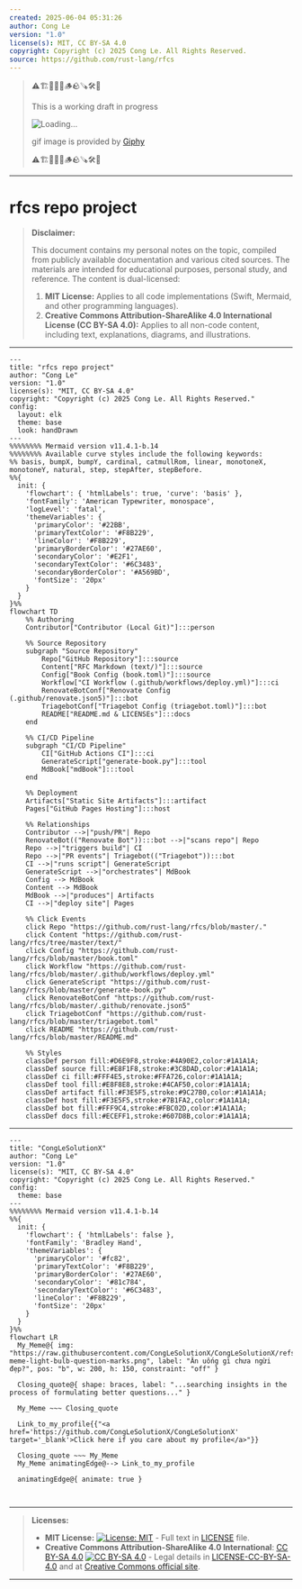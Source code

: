 ```yaml
---
created: 2025-06-04 05:31:26
author: Cong Le
version: "1.0"
license(s): MIT, CC BY-SA 4.0
copyright: Copyright (c) 2025 Cong Le. All Rights Reserved.
source: https://github.com/rust-lang/rfcs
---
```



> ⚠️🏗️🚧🦺🧱🪵🪨🪚🛠️👷
> 
> This is a working draft in progress
> 
> ![Loading...](https://media1.giphy.com/media/v1.Y2lkPTc5MGI3NjExb3p0eTVtY3BoNXdvY2psamtpaGx0MHZiNzZ4MGt1cjZ0cnhnYXZ0eiZlcD12MV9pbnRlcm5hbF9naWZfYnlfaWQmY3Q9Zw/l0He4fJxPCbfqv7Xi/giphy.gif)
>
> gif image is provided by [Giphy](https://giphy.com)
> 
> ⚠️🏗️🚧🦺🧱🪵🪨🪚🛠️👷


----

# rfcs repo project
> **Disclaimer:**
>
> This document contains my personal notes on the topic,
> compiled from publicly available documentation and various cited sources.
> The materials are intended for educational purposes, personal study, and reference.
> The content is dual-licensed:
> 1. **MIT License:** Applies to all code implementations (Swift, Mermaid, and other programming languages).
> 2. **Creative Commons Attribution-ShareAlike 4.0 International License (CC BY-SA 4.0):** Applies to all non-code content, including text, explanations, diagrams, and illustrations.
---


```mermaid
---
title: "rfcs repo project"
author: "Cong Le"
version: "1.0"
license(s): "MIT, CC BY-SA 4.0"
copyright: "Copyright (c) 2025 Cong Le. All Rights Reserved."
config:
  layout: elk
  theme: base
  look: handDrawn
---
%%%%%%%% Mermaid version v11.4.1-b.14
%%%%%%%% Available curve styles include the following keywords:
%% basis, bumpX, bumpY, cardinal, catmullRom, linear, monotoneX, monotoneY, natural, step, stepAfter, stepBefore.
%%{
  init: {
    'flowchart': { 'htmlLabels': true, 'curve': 'basis' },
    'fontFamily': 'American Typewriter, monospace',
    'logLevel': 'fatal',
    'themeVariables': {
      'primaryColor': '#22BB',
      'primaryTextColor': '#F8B229',
      'lineColor': '#F8B229',
      'primaryBorderColor': '#27AE60',
      'secondaryColor': '#E2F1',
      'secondaryTextColor': '#6C3483',
      'secondaryBorderColor': '#A569BD',
      'fontSize': '20px'
    }
  }
}%%
flowchart TD
    %% Authoring
    Contributor["Contributor (Local Git)"]:::person

    %% Source Repository
    subgraph "Source Repository"
        Repo["GitHub Repository"]:::source
        Content["RFC Markdown (text/)"]:::source
        Config["Book Config (book.toml)"]:::source
        Workflow["CI Workflow (.github/workflows/deploy.yml)"]:::ci
        RenovateBotConf["Renovate Config (.github/renovate.json5)"]:::bot
        TriagebotConf["Triagebot Config (triagebot.toml)"]:::bot
        README["README.md & LICENSEs"]:::docs
    end

    %% CI/CD Pipeline
    subgraph "CI/CD Pipeline"
        CI["GitHub Actions CI"]:::ci
        GenerateScript["generate-book.py"]:::tool
        MdBook["mdBook"]:::tool
    end

    %% Deployment
    Artifacts["Static Site Artifacts"]:::artifact
    Pages["GitHub Pages Hosting"]:::host

    %% Relationships
    Contributor -->|"push/PR"| Repo
    RenovateBot(("Renovate Bot")):::bot -->|"scans repo"| Repo
    Repo -->|"triggers build"| CI
    Repo -->|"PR events"| Triagebot(("Triagebot")):::bot
    CI -->|"runs script"| GenerateScript
    GenerateScript -->|"orchestrates"| MdBook
    Config --> MdBook
    Content --> MdBook
    MdBook -->|"produces"| Artifacts
    CI -->|"deploy site"| Pages

    %% Click Events
    click Repo "https://github.com/rust-lang/rfcs/blob/master/."
    click Content "https://github.com/rust-lang/rfcs/tree/master/text/"
    click Config "https://github.com/rust-lang/rfcs/blob/master/book.toml"
    click Workflow "https://github.com/rust-lang/rfcs/blob/master/.github/workflows/deploy.yml"
    click GenerateScript "https://github.com/rust-lang/rfcs/blob/master/generate-book.py"
    click RenovateBotConf "https://github.com/rust-lang/rfcs/blob/master/.github/renovate.json5"
    click TriagebotConf "https://github.com/rust-lang/rfcs/blob/master/triagebot.toml"
    click README "https://github.com/rust-lang/rfcs/blob/master/README.md"

    %% Styles
    classDef person fill:#D6E9F8,stroke:#4A90E2,color:#1A1A1A;
    classDef source fill:#E8F1F8,stroke:#3C8DAD,color:#1A1A1A;
    classDef ci fill:#FFF4E5,stroke:#FFA726,color:#1A1A1A;
    classDef tool fill:#E8F8E8,stroke:#4CAF50,color:#1A1A1A;
    classDef artifact fill:#F3E5F5,stroke:#9C27B0,color:#1A1A1A;
    classDef host fill:#F3E5F5,stroke:#7B1FA2,color:#1A1A1A;
    classDef bot fill:#FFF9C4,stroke:#FBC02D,color:#1A1A1A;
    classDef docs fill:#ECEFF1,stroke:#607D8B,color:#1A1A1A;
```


---

<!-- 
```mermaid
%% Current Mermaid version
info
```  -->


```mermaid
---
title: "CongLeSolutionX"
author: "Cong Le"
version: "1.0"
license(s): "MIT, CC BY-SA 4.0"
copyright: "Copyright (c) 2025 Cong Le. All Rights Reserved."
config:
  theme: base
---
%%%%%%%% Mermaid version v11.4.1-b.14
%%{
  init: {
    'flowchart': { 'htmlLabels': false },
    'fontFamily': 'Bradley Hand',
    'themeVariables': {
      'primaryColor': '#fc82',
      'primaryTextColor': '#F8B229',
      'primaryBorderColor': '#27AE60',
      'secondaryColor': '#81c784',
      'secondaryTextColor': '#6C3483',
      'lineColor': '#F8B229',
      'fontSize': '20px'
    }
  }
}%%
flowchart LR
  My_Meme@{ img: "https://raw.githubusercontent.com/CongLeSolutionX/CongLeSolutionX/refs/heads/main/assets/images/My-meme-light-bulb-question-marks.png", label: "Ăn uống gì chưa ngừi đẹp?", pos: "b", w: 200, h: 150, constraint: "off" }

  Closing_quote@{ shape: braces, label: "...searching insights in the process of formulating better questions..." }
    
  My_Meme ~~~ Closing_quote
    
  Link_to_my_profile{{"<a href='https://github.com/CongLeSolutionX/CongLeSolutionX' target='_blank'>Click here if you care about my profile</a>"}}

  Closing_quote ~~~ My_Meme
  My_Meme animatingEdge@--> Link_to_my_profile
  
  animatingEdge@{ animate: true }



```

---
>**Licenses:**
>
>- **MIT License:**  [![License: MIT](https://img.shields.io/badge/License-MIT-yellow.svg)](LICENSE) - Full text in [LICENSE](LICENSE) file.
>- **Creative Commons Attribution-ShareAlike 4.0 International**: [CC BY-SA 4.0](https://creativecommons.org/licenses/by-sa/4.0/) [![CC BY-SA 4.0](https://licensebuttons.net/l/by-sa/4.0/88x31.png)](https://creativecommons.org/licenses/by-sa/4.0/) - Legal details in [LICENSE-CC-BY-SA-4.0](THE_PAST/LICENSE-CC-BY-SA-4.0) and at [Creative Commons official site](https://creativecommons.org/licenses/by-sa/4.0/).
>
---